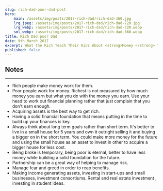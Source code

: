 ```yaml
---
slug: rich-dad-poor-dad-post
hero:
    main: /assets/img/posts/2017-rich-dad/rich-dad-360.jpg
    lrg_jpeg: /assets/img/posts/2017-rich-dad/rich-dad-720.jpg
    lrg_webp: /assets/img/posts/2017-rich-dad/rich-dad-720.webp
    sml_webp: /assets/img/posts/2017-rich-dad/rich-dad-360.webp
title: Rich Dad poor Dad
date: 9th March 2017
excerpt: What the Rich Teach Their Kids About <strong>Money </strong> That the Poor and Middle Class Do Not!
published: false
---
```

## Notes ##
---
- Rich people make money work for them. 
- Poor people work for money. 
Richest is not measured by how much money you earn but what you do with the money you earn.
Use your head to work out financial planning rather that just complain that you don't earn enough.
- Acquiring assets is the best way to get rich.  
- Having a solid financial foundation that means putting in the time to build up your finances is key.
- Always think about long term goals rather than short term. It's better to live in a small house for 5 years and own it outright selling it and buying a bigger on in the short term. You could make more money for the future and using the small house as an asset to invest in other to acquire a bigger house for less cost.
- Being broke is temporary, being poor is eternal, better to have less money while building a solid foundation for the future.
- Partnership can be a great way of helping to manage risk.
- Manage fear and greed in order to reap benefits.
- Making income generating assets, investing in start-ups and small businesses, investment consortiums. Rental and real estate investment , investing in student ideas.